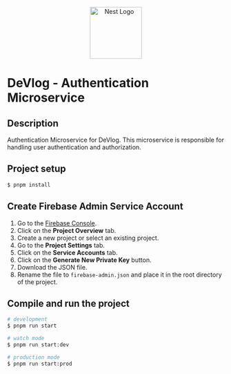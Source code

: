 <p align="center">
  <a href="http://nestjs.com/" target="blank"><img src="https://nestjs.com/img/logo-small.svg" width="120" alt="Nest Logo" /></a>
</p>

[circleci-image]: https://img.shields.io/circleci/build/github/nestjs/nest/master?token=abc123def456
[circleci-url]: https://circleci.com/gh/nestjs/nest

# DeVlog - Authentication Microservice

## Description

Authentication Microservice for DeVlog. This microservice is responsible for handling user authentication and authorization.

## Project setup

```bash
$ pnpm install
```

## Create Firebase Admin Service Account

1. Go to the [Firebase Console](https://console.firebase.google.com/).
2. Click on the **Project Overview** tab.
3. Create a new project or select an existing project.
4. Go to the **Project Settings** tab.
5. Click on the **Service Accounts** tab.
6. Click on the **Generate New Private Key** button.
7. Download the JSON file.
8. Rename the file to `firebase-admin.json` and place it in the root directory of the project.

## Compile and run the project

```bash
# development
$ pnpm run start

# watch mode
$ pnpm run start:dev

# production mode
$ pnpm run start:prod
```